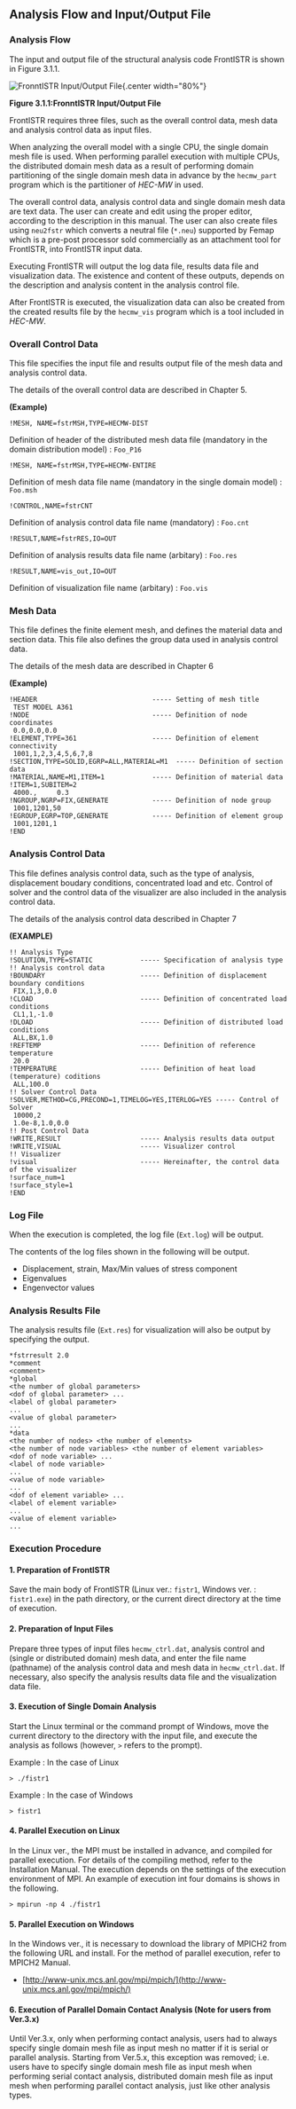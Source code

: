## Analysis Flow and Input/Output File

### Analysis Flow

The input and output file of the structural analysis code FrontISTR is shown in Figure 3.1.1.

![FronntISTR Input/Output File](media/analysis01_01.png){.center width="80%"}

**Figure 3.1.1:FronntISTR Input/Output File**

FrontISTR requires three files, such as the overall control data, mesh data and analysis control data as input files. 

When analyzing the overall model with a single CPU, the single domain mesh file is used. When performing parallel execution with multiple CPUs, the distributed domain mesh data as a result of performing domain partitioning of the single domain mesh data in advance by the `hecmw_part` program which is the partitioner of *HEC-MW* in used. 

The overall control data, analysis control data and single domain mesh data are text data. The user can create and edit using the proper editor, according to the description in this manual. The user can also create files using `neu2fstr` which converts a neutral file (`*.neu`) supported by Femap which is a pre-post processor sold commercially as an attachment tool for FrontISTR, into FrontISTR input data.

Executing FrontISTR will output the log data file, results data file and visualization data. The existence and content of these outputs, depends on the description and analysis content in the analysis control file.

After FrontISTR is executed, the visualization data can also be created from the created results file by the `hecmw_vis` program which is a tool included in *HEC-MW*.


### Overall Control Data

This file specifies the input file and results output file of the mesh data and analysis control data.

The details of the overall control data are described in Chapter 5.

**(Example)**

```
!MESH, NAME=fstrMSH,TYPE=HECMW-DIST
```

Definition of header of the distributed mesh data file (mandatory in the domain distribution model) : `Foo_P16`

```
!MESH, NAME=fstrMSH,TYPE=HECMW-ENTIRE
```

Definition of mesh data file name (mandatory in the single domain model) : `Foo.msh`

```
!CONTROL,NAME=fstrCNT
```

Definition of analysis control data file name (mandatory) : `Foo.cnt`

```
!RESULT,NAME=fstrRES,IO=OUT
```

Definition of analysis results data file name (arbitary) : `Foo.res`

```
!RESULT,NAME=vis_out,IO=OUT
```

Definition of visualization file name (arbitary) : `Foo.vis`


### Mesh Data

This file defines the finite element mesh, and defines the material data and section data. This file also defines the group data used in analysis control data.

The details of the mesh data are described in Chapter 6

**(Example)**

```
!HEADER                             ----- Setting of mesh title
 TEST MODEL A361
!NODE                               ----- Definition of node coordinates
 0.0,0.0,0.0
!ELEMENT,TYPE=361                   ----- Definition of element connectivity
 1001,1,2,3,4,5,6,7,8
!SECTION,TYPE=SOLID,EGRP=ALL,MATERIAL=M1  ----- Definition of section data
!MATERIAL,NAME=M1,ITEM=1            ----- Definition of material data
!ITEM=1,SUBITEM=2
 4000.,     0.3
!NGROUP,NGRP=FIX,GENERATE           ----- Definition of node group
 1001,1201,50
!EGROUP,EGRP=TOP,GENERATE           ----- Definition of element group
 1001,1201,1
!END
```


### Analysis Control Data

This file defines analysis control data, such as the type of analysis, displacement boudary conditions, concentrated load and etc. Control of solver and the control data of the visualizer are also included in the analysis control data.

The details of the analysis control data described in Chapter 7

**(EXAMPLE)**

```
!! Analysis Type
!SOLUTION,TYPE=STATIC            ----- Specification of analysis type
!! Analysis control data
!BOUNDARY                        ----- Definition of displacement boundary conditions
 FIX,1,3,0.0
!CLOAD                           ----- Definition of concentrated load conditions
 CL1,1,-1.0
!DLOAD                           ----- Definition of distributed load conditions
 ALL,BX,1.0
!REFTEMP                         ----- Definition of reference temperature
 20.0
!TEMPERATURE                     ----- Definition of heat load (temperature) coditions
 ALL,100.0
!! Solver Control Data
!SOLVER,METHOD=CG,PRECOND=1,TIMELOG=YES,ITERLOG=YES ----- Control of Solver
 10000,2
 1.0e-8,1.0,0.0
!! Post Control Data
!WRITE,RESULT                    ----- Analysis results data output
!WRITE,VISUAL                    ----- Visualizer control
!! Visualizer
!visual                          ----- Hereinafter, the control data of the visualizer
!surface_num=1
!surface_style=1
!END
```

### Log File

When the execution is completed, the log file (`Ext.log`) will be output.

The contents of the log files shown in the following will be output.

  - Displacement, strain, Max/Min values of stress component
  - Eigenvalues
  - Engenvector values

### Analysis Results File

The analysis results file (`Ext.res`) for visualization will also be output by specifying the output.

```
*fstrresult 2.0
*comment
<comment>
*global
<the number of global parameters>
<dof of global parameter> ...
<label of global parameter>
...
<value of global parameter>
...
*data
<the number of nodes> <the number of elements>
<the number of node variables> <the number of element variables>
<dof of node variable> ...
<label of node variable>
...
<value of node variable>
...
<dof of element variable> ...
<label of element variable>
...
<value of element variable>
...
```

### Execution Procedure

####  1. Preparation of FrontISTR

Save the main body of FrontISTR (Linux ver.: `fistr1`, Windows ver. : `fistr1.exe`) in the path directory, or the current direct directory at the time of execution.

####  2. Preparation of Input Files

Prepare three types of input files `hecmw_ctrl.dat`, analysis control and (single or distributed domain) mesh data, and enter the file name (pathname) of the analysis control data and mesh data in `hecmw_ctrl.dat`. If necessary, also specify the analysis results data file and the visualization data file.

####  3. Execution of Single Domain Analysis

Start the Linux terminal or the command prompt of Windows, move the current directory to the directory with the input file, and execute the analysis as follows (however, `>` refers to the prompt).

Example : In the case of Linux

```
> ./fistr1
```

Example : In the case of Windows

```
> fistr1
```

####  4. Parallel Execution on Linux

In the Linux ver., the MPI must be installed in advance, and compiled for parallel execution. For details of the compiling method, refer to the Installation Manual. The execution depends on the settings of the execution environment of MPI. An example of execution int four domains is shows in the following.

```
> mpirun -np 4 ./fistr1
```

####  5. Parallel Execution on Windows

In the Windows ver., it is necessary to download the library of MPICH2 from the following URL and install. For the method of parallel execution, refer to MPICH2 Manual.

  - [http://www-unix.mcs.anl.gov/mpi/mpich/](http://www-unix.mcs.anl.gov/mpi/mpich/)

####  6. Execution of Parallel Domain Contact Analysis (Note for users from Ver.3.x)

Until Ver.3.x, only when performing contact analysis, users had to always specify single domain mesh file as input mesh no matter if it is serial or parallel analysis.
Starting from Ver.5.x, this exception was removed; i.e. users have to specify single domain mesh file as input mesh when performing serial contact analysis, distributed domain mesh file as input mesh when performing parallel contact analysis, just like other analysis types.
